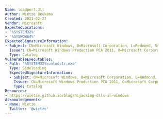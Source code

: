 ```yaml
---
Name: loadperf.dll
Author: Wietze Beukema
Created: 2021-02-27
Vendor: Microsoft
ExpectedLocations:
- '%SYSTEM32%'
- '%SYSWOW64%'
ExpectedSignatureInformation:
- Subject: CN=Microsoft Windows, O=Microsoft Corporation, L=Redmond, S=Washington, C=US
  Issuer: CN=Microsoft Windows Production PCA 2011, O=Microsoft Corporation, L=Redmond, S=Washington, C=US
  Type: Catalog
VulnerableExecutables:
- Path: '%SYSTEM32%\unlodctr.exe'
  Type: Sideloading
  ExpectedSignatureInformation:
  - Subject: CN=Microsoft Windows, O=Microsoft Corporation, L=Redmond, S=Washington, C=US
    Issuer: CN=Microsoft Windows Production PCA 2011, O=Microsoft Corporation, L=Redmond, S=Washington, C=US
    Type: Catalog
Resources:
- https://wietze.github.io/blog/hijacking-dlls-in-windows
Acknowledgements:
- Name: Wietze
  Twitter: '@wietze'
---
```


